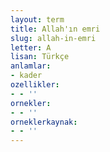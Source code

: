 ```yaml
---
layout: term
title: Allah'ın emri
slug: allah-in-emri
letter: A
lisan: Türkçe
anlamlar:
- kader
ozellikler:
- - ''
ornekler:
- - ''
orneklerkaynak:
- - ''
---
```

